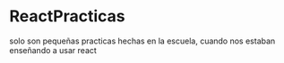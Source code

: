 # ReactPracticas
solo son pequeñas practicas hechas en la escuela, cuando nos estaban enseñando a usar react
